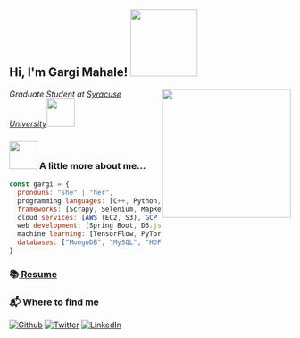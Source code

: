 <h2> Hi, I'm Gargi Mahale! <img src="https://media.giphy.com/media/bcKmIWkUMCjVm/giphy.gif" width="120"></h2>

<img align='right' src="https://media.giphy.com/media/VgCDAzcKvsR6OM0uWg/giphy.gif" width="230">
<p><em>Graduate Student at <a href="https://www.syracuse.edu/">Syracuse University</a><img src="https://media.giphy.com/media/fYSnHlufseco8Fh93Z/giphy.gif" width="50"></em></p>

### <img src="https://media.giphy.com/media/WUlplcMpOCEmTGBtBW/giphy.gif" width="50"> A little more about me...  

```javascript
const gargi = {
  pronouns: "she" | "her",
  programming languages: [C++, Python, Java, SQL, Shell Scripting (Linux)],
  frameworks: [Scrapy, Selenium, MapReduce, Spark, React, GIT, Anaconda, OpenCV],
  cloud services: [AWS (EC2, S3), GCP (Big Query, Cloud Storage)],
  web development: [Spring Boot, D3.js, Django, Bootstrap4, Flask, HTML5, CSS, JavaScript]
  machine learning: [TensorFlow, PyTorch, Keras],
  databases: ["MongoDB", "MySQL", "HDFS"],
}
```

### 📚<a href="https://drive.google.com/file/d/1A7y4yRxT5mldFW_8Rle-UXHzk0Lf57cC/view?usp=sharing"> Resume</a>

### 📬 Where to find me
<p><a href="https://github.com/gargimahale" target="_blank"><img alt="Github" src="https://img.shields.io/badge/GitHub-%2312100E.svg?&style=for-the-badge&logo=Github&logoColor=white" /></a> <a href="https://twitter.com/gargi_mahale" target="_blank"><img alt="Twitter" src="https://img.shields.io/badge/twitter-%231DA1F2.svg?&style=for-the-badge&logo=twitter&logoColor=white" /></a> <a href="https://www.linkedin.com/in/gargimahale/" target="_blank"><img alt="LinkedIn" src="https://img.shields.io/badge/linkedin-%230077B5.svg?&style=for-the-badge&logo=linkedin&logoColor=white" /></a> 
</p>

